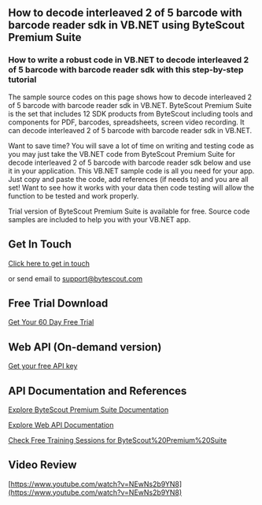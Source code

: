 ## How to decode interleaved 2 of 5 barcode with barcode reader sdk in VB.NET using ByteScout Premium Suite

### How to write a robust code in VB.NET to decode interleaved 2 of 5 barcode with barcode reader sdk with this step-by-step tutorial

The sample source codes on this page shows how to decode interleaved 2 of 5 barcode with barcode reader sdk in VB.NET. ByteScout Premium Suite is the set that includes 12 SDK products from ByteScout including tools and components for PDF, barcodes, spreadsheets, screen video recording. It can decode interleaved 2 of 5 barcode with barcode reader sdk in VB.NET.

Want to save time? You will save a lot of time on writing and testing code as you may just take the VB.NET code from ByteScout Premium Suite for decode interleaved 2 of 5 barcode with barcode reader sdk below and use it in your application. This VB.NET sample code is all you need for your app. Just copy and paste the code, add references (if needs to) and you are all set! Want to see how it works with your data then code testing will allow the function to be tested and work properly.

Trial version of ByteScout Premium Suite is available for free. Source code samples are included to help you with your VB.NET app.

## Get In Touch

[Click here to get in touch](https://bytescout.zendesk.com/hc/en-us/requests/new?subject=ByteScout%20Premium%20Suite%20Question)

or send email to [support@bytescout.com](mailto:support@bytescout.com?subject=ByteScout%20Premium%20Suite%20Question) 

## Free Trial Download

[Get Your 60 Day Free Trial](https://bytescout.com/download/web-installer?utm_source=github-readme)

## Web API (On-demand version)

[Get your free API key](https://pdf.co/documentation/api?utm_source=github-readme)

## API Documentation and References

[Explore ByteScout Premium Suite Documentation](https://bytescout.com/documentation/index.html?utm_source=github-readme)

[Explore Web API Documentation](https://pdf.co/documentation/api?utm_source=github-readme)

[Check Free Training Sessions for ByteScout%20Premium%20Suite](https://academy.bytescout.com/)

## Video Review

[https://www.youtube.com/watch?v=NEwNs2b9YN8](https://www.youtube.com/watch?v=NEwNs2b9YN8)